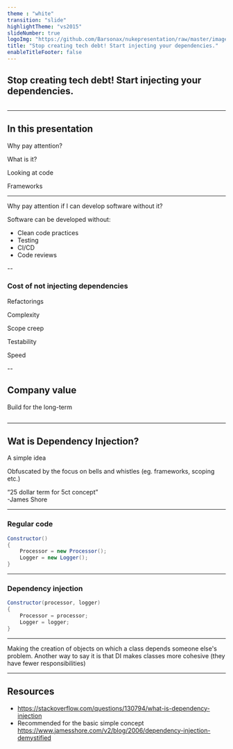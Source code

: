 ```yaml
---
theme : "white"
transition: "slide"
highlightTheme: "vs2015"
slideNumber: true
logoImg: "https://github.com/Barsonax/nukepresentation/raw/master/images/nukeIcon.png"
title: "Stop creating tech debt! Start injecting your dependencies."
enableTitleFooter: false
---
```


## Stop creating tech debt! Start injecting your dependencies.

<a>
    <img style="border: unset; box-shadow: unset" data-src="https://github.com/Barsonax/nukepresentation/raw/master/images/nukeIcon.png">
</a>

---

## In this presentation

<p class="fragment">Why pay attention?</p>
<p class="fragment">What is it?</p>
<p class="fragment">Looking at code</p>
<p class="fragment">Frameworks</p>

---

Why pay attention if I can develop software without it?
<p class="fragment">Software can be developed without:</p>

<ul>
<li class="fragment">Clean code practices</li>
<li class="fragment">Testing</li>
<li class="fragment">CI/CD</li>
<li class="fragment">Code reviews</li>
</ul>

--

### Cost of not injecting dependencies

<p class="fragment">Refactorings</p>
<p class="fragment">Complexity</p>
<p class="fragment">Scope creep</p>
<p class="fragment">Testability</p>
<p class="fragment">Speed</p>

--

## Company value

Build for the long-term

<a>
    <img style="border: unset; box-shadow: unset" data-src="https://raw.githubusercontent.com/Barsonax/DependencyInjectionPresentation/main/images/Build_for_the_long_term.png">
</a>

---

## Wat is Dependency Injection?

<p class="fragment">A simple idea</p>

<p class="fragment">Obfuscated by the focus on bells and whistles (eg. frameworks, scoping etc.)</p>

<div class="fragment" cite="https://stackoverflow.com/a/140655/2675101">
<q>25 dollar term for 5ct concept</q>
<br/>
-James Shore
</div>

---

### Regular code

```csharp
Constructor()
{
    Processor = new Processor();
    Logger = new Logger();
}
```

---

### Dependency injection

```csharp
Constructor(processor, logger)
{
    Processor = processor;
    Logger = logger;
}
```

---

<span class="fragment">Making the creation of objects </span> <span class="fragment">on which a class depends</span> <span class="fragment">someone else's problem.</span> <span class="fragment">Another way to say it is </span><span class="fragment">that DI makes classes more cohesive</span> <span class="fragment">(they have fewer responsibilities)</span>

---

## Resources

- https://stackoverflow.com/questions/130794/what-is-dependency-injection
- Recommended for the basic simple concept https://www.jamesshore.com/v2/blog/2006/dependency-injection-demystified
